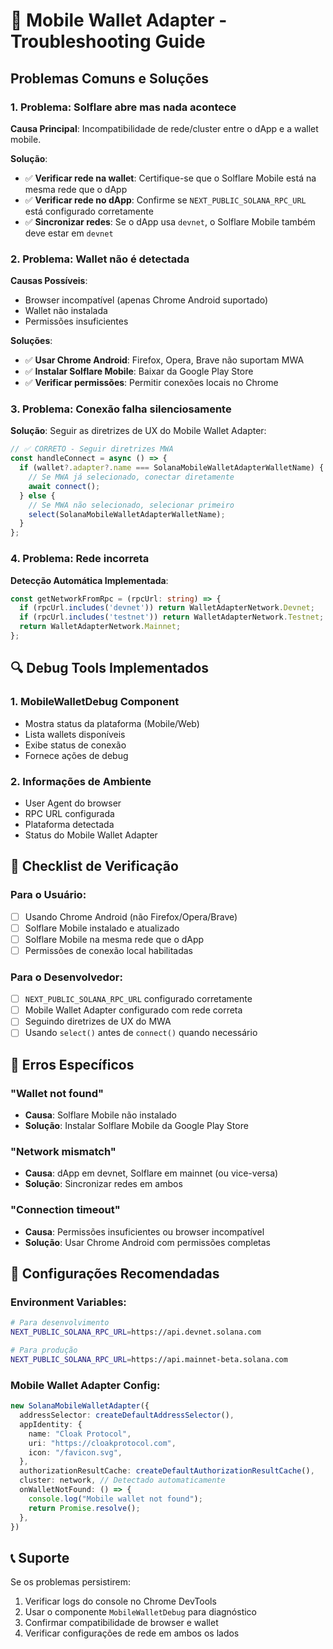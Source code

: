 # 🔧 Mobile Wallet Adapter - Troubleshooting Guide

## Problemas Comuns e Soluções

### 1. **Problema: Solflare abre mas nada acontece**

**Causa Principal**: Incompatibilidade de rede/cluster entre o dApp e a wallet mobile.

**Solução**:
- ✅ **Verificar rede na wallet**: Certifique-se que o Solflare Mobile está na mesma rede que o dApp
- ✅ **Verificar rede no dApp**: Confirme se `NEXT_PUBLIC_SOLANA_RPC_URL` está configurado corretamente
- ✅ **Sincronizar redes**: Se o dApp usa `devnet`, o Solflare Mobile também deve estar em `devnet`

### 2. **Problema: Wallet não é detectada**

**Causas Possíveis**:
- Browser incompatível (apenas Chrome Android suportado)
- Wallet não instalada
- Permissões insuficientes

**Soluções**:
- ✅ **Usar Chrome Android**: Firefox, Opera, Brave não suportam MWA
- ✅ **Instalar Solflare Mobile**: Baixar da Google Play Store
- ✅ **Verificar permissões**: Permitir conexões locais no Chrome

### 3. **Problema: Conexão falha silenciosamente**

**Solução**: Seguir as diretrizes de UX do Mobile Wallet Adapter:

```typescript
// ✅ CORRETO - Seguir diretrizes MWA
const handleConnect = async () => {
  if (wallet?.adapter?.name === SolanaMobileWalletAdapterWalletName) {
    // Se MWA já selecionado, conectar diretamente
    await connect();
  } else {
    // Se MWA não selecionado, selecionar primeiro
    select(SolanaMobileWalletAdapterWalletName);
  }
};
```

### 4. **Problema: Rede incorreta**

**Detecção Automática Implementada**:
```typescript
const getNetworkFromRpc = (rpcUrl: string) => {
  if (rpcUrl.includes('devnet')) return WalletAdapterNetwork.Devnet;
  if (rpcUrl.includes('testnet')) return WalletAdapterNetwork.Testnet;
  return WalletAdapterNetwork.Mainnet;
};
```

## 🔍 Debug Tools Implementados

### 1. **MobileWalletDebug Component**
- Mostra status da plataforma (Mobile/Web)
- Lista wallets disponíveis
- Exibe status de conexão
- Fornece ações de debug

### 2. **Informações de Ambiente**
- User Agent do browser
- RPC URL configurada
- Plataforma detectada
- Status do Mobile Wallet Adapter

## 📱 Checklist de Verificação

### Para o Usuário:
- [ ] Usando Chrome Android (não Firefox/Opera/Brave)
- [ ] Solflare Mobile instalado e atualizado
- [ ] Solflare Mobile na mesma rede que o dApp
- [ ] Permissões de conexão local habilitadas

### Para o Desenvolvedor:
- [ ] `NEXT_PUBLIC_SOLANA_RPC_URL` configurado corretamente
- [ ] Mobile Wallet Adapter configurado com rede correta
- [ ] Seguindo diretrizes de UX do MWA
- [ ] Usando `select()` antes de `connect()` quando necessário

## 🚨 Erros Específicos

### "Wallet not found"
- **Causa**: Solflare Mobile não instalado
- **Solução**: Instalar Solflare Mobile da Google Play Store

### "Network mismatch"
- **Causa**: dApp em devnet, Solflare em mainnet (ou vice-versa)
- **Solução**: Sincronizar redes em ambos

### "Connection timeout"
- **Causa**: Permissões insuficientes ou browser incompatível
- **Solução**: Usar Chrome Android com permissões completas

## 🔧 Configurações Recomendadas

### Environment Variables:
```bash
# Para desenvolvimento
NEXT_PUBLIC_SOLANA_RPC_URL=https://api.devnet.solana.com

# Para produção
NEXT_PUBLIC_SOLANA_RPC_URL=https://api.mainnet-beta.solana.com
```

### Mobile Wallet Adapter Config:
```typescript
new SolanaMobileWalletAdapter({
  addressSelector: createDefaultAddressSelector(),
  appIdentity: {
    name: "Cloak Protocol",
    uri: "https://cloakprotocol.com",
    icon: "/favicon.svg",
  },
  authorizationResultCache: createDefaultAuthorizationResultCache(),
  cluster: network, // Detectado automaticamente
  onWalletNotFound: () => {
    console.log("Mobile wallet not found");
    return Promise.resolve();
  },
})
```

## 📞 Suporte

Se os problemas persistirem:
1. Verificar logs do console no Chrome DevTools
2. Usar o componente `MobileWalletDebug` para diagnóstico
3. Confirmar compatibilidade de browser e wallet
4. Verificar configurações de rede em ambos os lados
